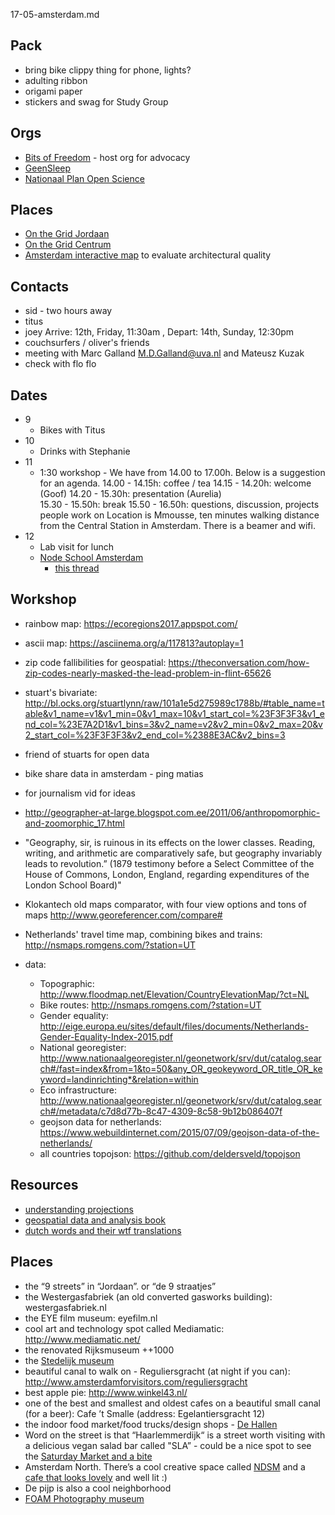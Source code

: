 17-05-amsterdam.md

## Pack
* bring bike clippy thing for phone, lights?
* adulting ribbon
* origami paper
* stickers and swag for Study Group

## Orgs

* [Bits of Freedom](https://www.bof.nl/) - host org for advocacy
* [GeenSleep](https://geensleep.net/)
* [Nationaal Plan Open Science](https://www.openscience.nl/nationaal-plan)

## Places
* [On the Grid Jordaan](http://www.onthegrid.city/amsterdam/jordaan/)
* [On the Grid Centrum](http://www.onthegrid.city/amsterdam/centrum/)
* [Amsterdam interactive map](http://maps.amsterdam.nl/ordekaart/?LANG=en) to evaluate architectural quality 


## Contacts

* sid - two hours away
* titus
* joey Arrive: 12th, Friday, 11:30am , Depart: 14th, Sunday, 12:30pm
* couchsurfers / oliver's friends
* meeting with Marc Galland <M.D.Galland@uva.nl> and Mateusz Kuzak
* check with flo flo

## Dates

* 9 
	- Bikes with Titus
* 10 
	- Drinks with Stephanie
* 11 
	- 1:30 workshop - We have from 14.00 to 17.00h. Below is a suggestion for an agenda.
		14.00 - 14.15h: coffee / tea
		14.15 - 14.20h: welcome (Goof)
		14.20 - 15.30h: presentation (Aurelia)   
		15.30 - 15.50h: break
		15.50 - 16.50h: questions, discussion, projects people work on
	Location is Mmousse, ten minutes walking distance from the Central Station in Amsterdam. There is a beamer and wifi. 
* 12 
	- Lab visit for lunch
	- [Node School Amsterdam](https://www.meetup.com/nodeschool-amsterdam/events/237321545/)
		- [this thread](https://github.com/nodeschool/amsterdam/issues/46#issuecomment-298646398)

## Workshop

* rainbow map: https://ecoregions2017.appspot.com/
* ascii map: https://asciinema.org/a/117813?autoplay=1
* zip code fallibilities for geospatial: https://theconversation.com/how-zip-codes-nearly-masked-the-lead-problem-in-flint-65626
* stuart's bivariate: http://bl.ocks.org/stuartlynn/raw/101a1e5d275989c1788b/#table_name=table&v1_name=v1&v1_min=0&v1_max=10&v1_start_col=%23F3F3F3&v1_end_col=%23E7A2D1&v1_bins=3&v2_name=v2&v2_min=0&v2_max=20&v2_start_col=%23F3F3F3&v2_end_col=%2388E3AC&v2_bins=3
* friend of stuarts for open data
* bike share data in amsterdam - ping matias
* for journalism vid for ideas
* http://geographer-at-large.blogspot.com.ee/2011/06/anthropomorphic-and-zoomorphic_17.html
* "Geography, sir, is ruinous in its effects on the lower classes. Reading, writing, and arithmetic are comparatively safe, but geography invariably leads to revolution.” (1879 testimony before a Select Committee of the House of Commons, London, England, regarding expenditures of the London School Board)"
* Klokantech old maps comparator, with four view options and tons of maps
http://www.georeferencer.com/compare#
* Netherlands' travel time map, combining bikes and trains: http://nsmaps.romgens.com/?station=UT

* data:
	* Topographic: http://www.floodmap.net/Elevation/CountryElevationMap/?ct=NL
	* Bike routes: http://nsmaps.romgens.com/?station=UT
	* Gender equality: http://eige.europa.eu/sites/default/files/documents/Netherlands-Gender-Equality-Index-2015.pdf
	* National georegister: http://www.nationaalgeoregister.nl/geonetwork/srv/dut/catalog.search#/fast=index&from=1&to=50&any_OR_geokeyword_OR_title_OR_keyword=landinrichting*&relation=within
	* Eco infrastructure: http://www.nationaalgeoregister.nl/geonetwork/srv/dut/catalog.search#/metadata/c7d8d77b-8c47-4309-8c58-9b12b086407f
	* geojson data for netherlands: https://www.webuildinternet.com/2015/07/09/geojson-data-of-the-netherlands/
	* all countries topojson: https://github.com/deldersveld/topojson



## Resources
* [understanding projections](https://www.oreilly.com/ideas/understanding-projections-with-spatial-and-geo-data)
* [geospatial data and analysis book](https://www.safaribooksonline.com/library/view/geospatial-data-and/9781491984314/)
* [dutch words and their wtf translations](https://www.buzzfeed.com/maggyvaneijk/afgelebberde-paardelul?utm_term=.xfENGxwEzE#.rr0XWY0DVD)

## Places

- the “9 streets” in “Jordaan”. or “de 9 straatjes”
- the Westergasfabriek (an old converted gasworks building): westergasfabriek.nl
- the EYE film museum: eyefilm.nl
- cool art and technology spot called Mediamatic: http://www.mediamatic.net/ 
- the renovated Rijksmuseum ++1000
- the [Stedelijk museum](http://www.stedelijk.nl/en)
- beautiful canal to walk on - Reguliersgracht (at night if you can): http://www.amsterdamforvisitors.com/reguliersgracht
- best apple pie: http://www.winkel43.nl/ 
- one of the best and smallest and oldest cafes on a beautiful small canal (for a beer): Cafe ’t Smalle (address: Egelantiersgracht 12)
- the indoor food market/food trucks/design shops -  [De Hallen](http://dehallen-amsterdam.nl/en/)
- Word on the street is that “Haarlemmerdijk“ is a street worth visiting with a delicious vegan salad bar called "SLA”  - could be a nice spot to see the [Saturday Market and a bite](https://www.amsterdo.com/haarlemmerdijk-straat/)
- Amsterdam North. There’s a cool creative space called [NDSM](https://www.whatsupwithamsterdam.com/ndsm/) and a [cafe that looks lovely](http://noorderlichtcafe.nl/) and well lit :) 
- De pijp is also a cool neighborhood 
- [FOAM Photography museum](http://www.foam.org/museum/programme?gclid=CM-vg73Nu9MCFUgq0wodozAFLw)
